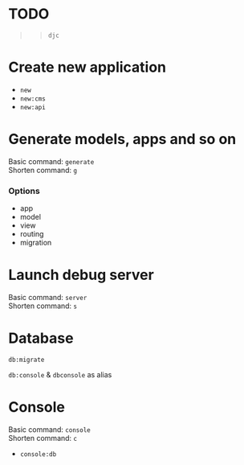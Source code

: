 # TODO

>> `djc`

# Create new application

- `new`
- `new:cms`
- `new:api`


# Generate models, apps and so on

Basic command: `generate`  
Shorten command: `g` 

### Options

+ app 
+ model
+ view
+ routing
+ migration

# Launch debug server

Basic command: `server`  
Shorten command: `s`
 
# Database

`db:migrate`

`db:console` & `dbconsole` as alias


# Console
Basic command: `console`  
Shorten command: `c`

+ `console:db`
